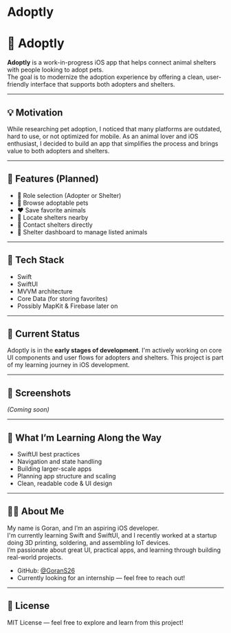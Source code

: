 # Adoptly

# 🐾 Adoptly

**Adoptly** is a work-in-progress iOS app that helps connect animal shelters with people looking to adopt pets.  
The goal is to modernize the adoption experience by offering a clean, user-friendly interface that supports both adopters and shelters.

---

## 💡 Motivation

While researching pet adoption, I noticed that many platforms are outdated, hard to use, or not optimized for mobile. As an animal lover and iOS enthusiast, I decided to build an app that simplifies the process and brings value to both adopters and shelters.

---

## 📱 Features (Planned)

- 🔑 Role selection (Adopter or Shelter)
- 🐶 Browse adoptable pets
- ❤️ Save favorite animals
- 📍 Locate shelters nearby
- 💬 Contact shelters directly
- 🧾 Shelter dashboard to manage listed animals

---

## 🔧 Tech Stack

- Swift
- SwiftUI
- MVVM architecture 
- Core Data (for storing favorites)
- Possibly MapKit & Firebase later on

---

## 🚧 Current Status

Adoptly is in the **early stages of development**. I'm actively working on core UI components and user flows for adopters and shelters. This project is part of my learning journey in iOS development.

---

## 📸 Screenshots

*(Coming soon)*

---

## 🧠 What I’m Learning Along the Way

- SwiftUI best practices
- Navigation and state handling
- Building larger-scale apps
- Planning app structure and scaling
- Clean, readable code & UI design

---

## 👨‍💻 About Me

My name is Goran, and I’m an aspiring iOS developer.  
I'm currently learning Swift and SwiftUI, and I recently worked at a startup doing 3D printing, soldering, and assembling IoT devices.  
I’m passionate about great UI, practical apps, and learning through building real-world projects.

- GitHub: [@GoranS26](https://github.com/GoranS26)
- Currently looking for an internship — feel free to reach out!

---

## 📄 License

MIT License — feel free to explore and learn from this project!
